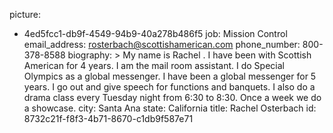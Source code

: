 picture:
  - 4ed5fcc1-db9f-4549-94b9-40a278b486f5
job: Mission Control
email_address: rosterbach@scottishamerican.com
phone_number: 800-378-8588
biography: >
  My name is Rachel . I have been with Scottish American for 4 years. I am the mail room assistant. I
  do Special Olympics as a global messenger. I have been a global messenger for 5 years. I go out and
  give speech for functions and banquets. I also do a drama class every Tuesday night from 6:30 to
  8:30. Once a week we do a showcase.
city: Santa Ana
state: California
title: Rachel Osterbach
id: 8732c21f-f8f3-4b71-8670-c1db9f587e71
